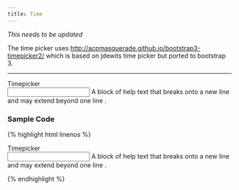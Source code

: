 ```yaml
---
title: Time
---
```


*This needs to be updated*

The time picker uses http://acpmasquerade.github.io/bootstrap3-timepicker2/ which is based on jdewits time picker but ported to bootstrap 3.

**********

<form class="form-horizontal bh--form-example">
  <!-- A field and all related tags and content are wrapped in a form group element -->
  <div class="form-group">
    <!-- Labels and fields are still column classes so that they are left aligned and reflow on smaller screens  -->
    <label for="timepicker1" class="col-sm-2 control-label">Timepicker</label>
    <div class="col-sm-8">
      <input id="timepicker1" type="text" class="form-control bh--timepicker"> <!-- need the bh--timepicker class for script to initialize -->
      <span class="help-block">A block of help text that breaks onto a new line and may extend beyond one line .</span>
    </div>
  </div>
</form>

### Sample Code

{% highlight html linenos %}

<div class="form-group">
  <label for="timepicker1" class="col-sm-2 control-label">Timepicker</label>
  <div class="col-sm-8">
    <!-- The timepicker is a simple text field. It needs the bh--timepicker class for script to initialize -->
    <input id="timepicker1" type="text" class="form-control bh--timepicker">
    <span class="help-block">A block of help text that breaks onto a new line and may extend beyond one line .</span>
  </div>
</div>

{% endhighlight %}
